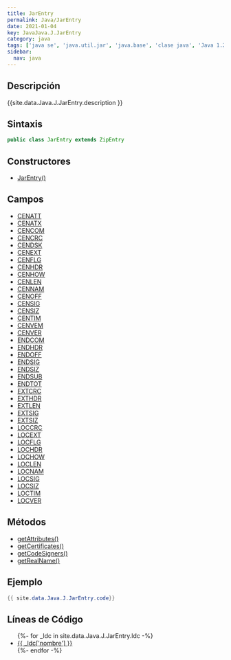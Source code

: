 ```yaml
---
title: JarEntry
permalink: Java/JarEntry
date: 2021-01-04
key: JavaJava.J.JarEntry
category: java
tags: ['java se', 'java.util.jar', 'java.base', 'clase java', 'Java 1.2']
sidebar: 
  nav: java
---
```


## Descripción
{{site.data.Java.J.JarEntry.description }}

## Sintaxis
~~~java
public class JarEntry extends ZipEntry
~~~

## Constructores
* [JarEntry()](/Java/JarEntry/JarEntry/)

## Campos
* [CENATT](/Java/JarEntry/CENATT)
* [CENATX](/Java/JarEntry/CENATX)
* [CENCOM](/Java/JarEntry/CENCOM)
* [CENCRC](/Java/JarEntry/CENCRC)
* [CENDSK](/Java/JarEntry/CENDSK)
* [CENEXT](/Java/JarEntry/CENEXT)
* [CENFLG](/Java/JarEntry/CENFLG)
* [CENHDR](/Java/JarEntry/CENHDR)
* [CENHOW](/Java/JarEntry/CENHOW)
* [CENLEN](/Java/JarEntry/CENLEN)
* [CENNAM](/Java/JarEntry/CENNAM)
* [CENOFF](/Java/JarEntry/CENOFF)
* [CENSIG](/Java/JarEntry/CENSIG)
* [CENSIZ](/Java/JarEntry/CENSIZ)
* [CENTIM](/Java/JarEntry/CENTIM)
* [CENVEM](/Java/JarEntry/CENVEM)
* [CENVER](/Java/JarEntry/CENVER)
* [ENDCOM](/Java/JarEntry/ENDCOM)
* [ENDHDR](/Java/JarEntry/ENDHDR)
* [ENDOFF](/Java/JarEntry/ENDOFF)
* [ENDSIG](/Java/JarEntry/ENDSIG)
* [ENDSIZ](/Java/JarEntry/ENDSIZ)
* [ENDSUB](/Java/JarEntry/ENDSUB)
* [ENDTOT](/Java/JarEntry/ENDTOT)
* [EXTCRC](/Java/JarEntry/EXTCRC)
* [EXTHDR](/Java/JarEntry/EXTHDR)
* [EXTLEN](/Java/JarEntry/EXTLEN)
* [EXTSIG](/Java/JarEntry/EXTSIG)
* [EXTSIZ](/Java/JarEntry/EXTSIZ)
* [LOCCRC](/Java/JarEntry/LOCCRC)
* [LOCEXT](/Java/JarEntry/LOCEXT)
* [LOCFLG](/Java/JarEntry/LOCFLG)
* [LOCHDR](/Java/JarEntry/LOCHDR)
* [LOCHOW](/Java/JarEntry/LOCHOW)
* [LOCLEN](/Java/JarEntry/LOCLEN)
* [LOCNAM](/Java/JarEntry/LOCNAM)
* [LOCSIG](/Java/JarEntry/LOCSIG)
* [LOCSIZ](/Java/JarEntry/LOCSIZ)
* [LOCTIM](/Java/JarEntry/LOCTIM)
* [LOCVER](/Java/JarEntry/LOCVER)

## Métodos
* [getAttributes()](/Java/JarEntry/getAttributes)
* [getCertificates()](/Java/JarEntry/getCertificates)
* [getCodeSigners()](/Java/JarEntry/getCodeSigners)
* [getRealName()](/Java/JarEntry/getRealName)

## Ejemplo
~~~java
{{ site.data.Java.J.JarEntry.code}}
~~~

## Líneas de Código
<ul>
{%- for _ldc in site.data.Java.J.JarEntry.ldc -%}
   <li>
       <a href="{{_ldc['url'] }}">{{ _ldc['nombre'] }}</a>
   </li>
{%- endfor -%}
</ul>
